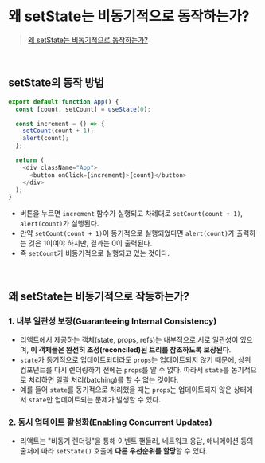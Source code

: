 # 왜 setState는 비동기적으로 동작하는가?
> [왜 setState는 비동기적으로 동작하는가?](https://velog.io/@hyunjine/%EC%99%9C-setState%EB%8A%94-%EB%B9%84%EB%8F%99%EA%B8%B0%EC%A0%81%EC%9C%BC%EB%A1%9C-%EB%8F%99%EC%9E%91%ED%95%98%EB%8A%94%EA%B0%80)

<br/>

## setState의 동작 방법
```javascript
export default function App() {
  const [count, setCount] = useState(0);

  const increment = () => {
    setCount(count + 1);
    alert(count);
  };

  return (
    <div className="App">
      <button onClick={increment}>{count}</button>
    </div>
  );
}
```
- 버튼을 누르면 `increment` 함수가 실행되고 차례대로 `setCount(count + 1)`, `alert(count)`가 실행된다.
- 만약 `setCount(count + 1)`이 동기적으로 실행되었다면 `alert(count)`가 출력하는 것은 1이여야 하지만, 결과는 0이 출력된다.
- 즉 `setCount`가 비동기적으로 실행되고 있는 것이다.

<br/>

## 왜 setState는 비동기적으로 작동하는가?
### 1. 내부 일관성 보장(Guaranteeing Internal Consistency)
- 리액트에서 제공하는 객체(state, props, refs)는 내부적으로 서로 일관성이 있으며, **이 객체들은 완전히 조정(reconciled)된 트리를 참조하도록 보장된다**.
- `state`가 동기적으로 업데이트되더라도 `props`는 업데이트되지 않기 때문에, 상위 컴포넌트를 다시 렌더링하기 전에는 `props`를 알 수 없다. 따라서 `state`를 동기적으로 처리하면 일괄 처리(batching)를 할 수 없는 것이다.
- 예를 들어 `state`를 동기적으로 처리했을 때는 `props`는 업데이트되지 않은 상태에서 `state`만 업데이트되는 문제가 발생할 수 있다.

### 2. 동시 업데이트 활성화(Enabling Concurrent Updates)
- 리액트는 "비동기 렌더링"을 통해 이벤트 핸들러, 네트워크 응답, 애니메이션 등의 출처에 따라 `setState()` 호출에 **다른 우선순위를 할당**할 수 있다.
